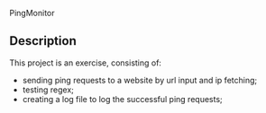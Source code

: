 PingMonitor
## Description
This project is an exercise, consisting of:
- sending ping requests to a website by url input and ip fetching;
- testing regex;
- creating a log file to log the successful ping requests;
